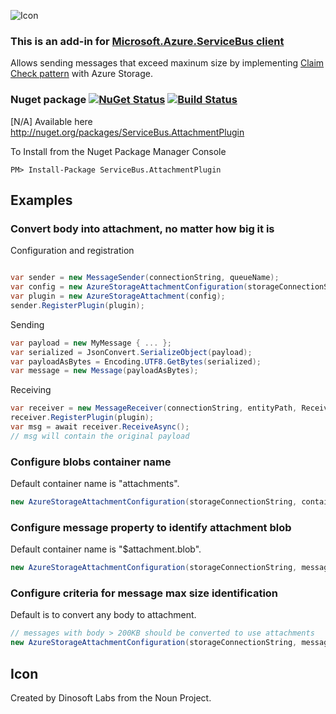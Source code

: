 ![Icon](https://github.com/SeanFeldman/ServiceBus.AttachmentPlugin/blob/master/images/project-icon.png)

### This is an add-in for [Microsoft.Azure.ServiceBus client](https://github.com/Azure/azure-service-bus-dotnet/) 

Allows sending messages that exceed maxinum size by implementing [Claim Check pattern](http://www.enterpriseintegrationpatterns.com/patterns/messaging/StoreInLibrary.html) with Azure Storage.

### Nuget package [![NuGet Status](http://img.shields.io/nuget/v/ServiceBus.AttachmentPlugin.svg?style=flat-square)](https://www.nuget.org/packages/ServiceBus.AttachmentPlugin/) [![Build Status](https://img.shields.io/appveyor/ci/seanfeldman/ServiceBus.AttachmentPlugin.svg?style=flat-square)](https://ci.appveyor.com/project/seanfeldman/ServiceBus.AttachmentPlugin)

[N/A] Available here http://nuget.org/packages/ServiceBus.AttachmentPlugin

To Install from the Nuget Package Manager Console 
    
    PM> Install-Package ServiceBus.AttachmentPlugin

## Examples

### Convert body into attachment, no matter how big it is

Configuration and registration

```c#

var sender = new MessageSender(connectionString, queueName);
var config = new AzureStorageAttachmentConfiguration(storageConnectionString);
var plugin = new AzureStorageAttachment(config);
sender.RegisterPlugin(plugin);
```

Sending

```c#
var payload = new MyMessage { ... }; 
var serialized = JsonConvert.SerializeObject(payload);
var payloadAsBytes = Encoding.UTF8.GetBytes(serialized);
var message = new Message(payloadAsBytes);
```

Receiving

```c#
var receiver = new MessageReceiver(connectionString, entityPath, ReceiveMode.ReceiveAndDelete);
receiver.RegisterPlugin(plugin);
var msg = await receiver.ReceiveAsync();
// msg will contain the original payload
```

### Configure blobs container name

Default container name is "attachments".

```c#
new AzureStorageAttachmentConfiguration(storageConnectionString, containerName:"blobs");
```

### Configure message property to identify attachment blob

Default container name is "$attachment.blob".

```c#
new AzureStorageAttachmentConfiguration(storageConnectionString, messagePropertyToIdentifyAttachmentBlob: "myblob");
```


### Configure criteria for message max size identification

Default is to convert any body to attachment.

```c#
// messages with body > 200KB should be converted to use attachments
new AzureStorageAttachmentConfiguration(storageConnectionString, message => message.Body.Length > 200 * 1024);
```

## Icon

Created by Dinosoft Labs from the Noun Project.
